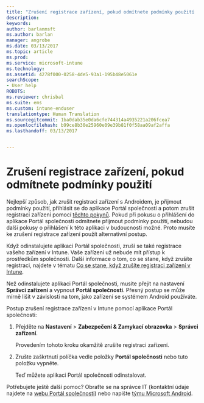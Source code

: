 ```yaml
---
title: "Zrušení registrace zařízení, pokud odmítnete podmínky použití | Dokumentace Microsoftu"
description: 
keywords: 
author: barlanmsft
ms.author: barlan
manager: angrobe
ms.date: 03/13/2017
ms.topic: article
ms.prod: 
ms.service: microsoft-intune
ms.technology: 
ms.assetid: 4278f000-0258-4de5-93a1-195b48e5061e
searchScope:
- User help
ROBOTS: 
ms.reviewer: chrisbal
ms.suite: ems
ms.custom: intune-enduser
translationtype: Human Translation
ms.sourcegitcommit: 1ba0dab35e0da6cfe744314a4935221a206fcea7
ms.openlocfilehash: b99ce8b30e25960e09e39b81f0f58aa09af2affa
ms.lasthandoff: 03/13/2017


---
```



# <a name="unenroll-your-device-if-you-declined-terms-of-use"></a>Zrušení registrace zařízení, pokud odmítnete podmínky použití

Nejlepší způsob, jak zrušit registraci zařízení s Androidem, je přijmout podmínky použití, přihlásit se do aplikace Portál společnosti a potom zrušit registraci zařízení pomocí [těchto pokynů](unenroll-your-device-from-intune-android.md). Pokud při pokusu o přihlášení do aplikace Portál společnosti odmítnete přijmout podmínky použití, nebudou další pokusy o přihlášení k této aplikaci v budoucnosti možné. Proto musíte ke zrušení registrace zařízení použít alternativní postup.

Když odinstalujete aplikaci Portál společnosti, zruší se také registrace vašeho zařízení v Intune. Vaše zařízení už nebude mít přístup k prostředkům společnosti. Další informace o tom, co se stane, když zrušíte registraci, najdete v tématu [Co se stane, když zrušíte registraci zařízení v Intune](what-happens-if-you-unenroll-your-device-from-intune-android.md).

Než odinstalujete aplikaci Portál společnosti, musíte přejít na nastavení **Správci zařízení** a vypnout **Portál společnosti**. Přesný postup se může mírně lišit v závislosti na tom, jako zařízení se systémem Android používáte.

Postup zrušení registrace zařízení v Intune pomocí aplikace Portál společnosti:

1.  Přejděte na **Nastavení** &gt; **Zabezpečení &amp; Zamykací obrazovka** &gt; **Správci zařízení**.

    Provedením tohoto kroku okamžitě zrušíte registraci zařízení.

2.  Zrušte zaškrtnutí políčka vedle položky **Portál společnosti** nebo tuto položku vypněte.

    Teď můžete aplikaci Portál společnosti odinstalovat.

Potřebujete ještě další pomoc? Obraťte se na správce IT (kontaktní údaje najdete na [webu Portál společnosti](http://portal.manage.microsoft.com)) nebo napište <a href="mailto:wintunedroidfbk@microsoft.com?subject=I'm having unenrolling my Android device&body=Describe the issue you're experiencing here.">týmu Microsoft Android</a>.

